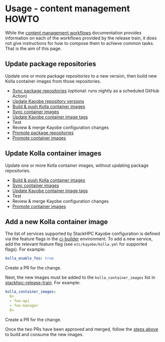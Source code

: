 # Usage - content management HOWTO

While the [content management workflows](content-workflows.md) documentation provides information on each of the workflows provided by the release train, it does not give instructions for how to compose them to achieve common tasks.
That is the aim of this page.

## Update package repositories

Update one or more package repositories to a new version, then build new Kolla container images from those repositories.

* [Sync package repositories](content-workflows.md#syncing-package-repositories) (optional: runs nightly as a scheduled GitHub Action)
* [Update Kayobe repository versions](content-workflows.md#updating-package-repository-versions-in-kayobe-configuration)
* [Build & push Kolla container images](content-workflows.md#building-container-images)
* [Sync container images](content-workflows.md#syncing-container-images)
* [Update Kayobe container image tags](content-workflows.md#updating-container-image-tags-in-kayobe-configuration)
* Test
* Review & merge Kayobe configuration changes
* [Promote package repositories](content-workflows.md#promoting-package-repositories)
* [Promote container images](content-workflows.md#promoting-container-images)

## Update Kolla container images

Update one or more Kolla container images, without updating package repositories.

* [Build & push Kolla container images](content-workflows.md#building-container-images)
* [Sync container images](content-workflows.md#syncing-container-images)
* [Update Kayobe container image tags](content-workflows.md#updating-container-image-tags-in-kayobe-configuration)
* Test
* Review & merge Kayobe configuration changes
* [Promote container images](content-workflows.md#promoting-container-images)

## Add a new Kolla container image

The list of services supported by StackHPC Kayobe configuration is defined via
the feature flags in the
[ci-builder](https://github.com/stackhpc/stackhpc-kayobe-config/blob/stackhpc/wallaby/etc/kayobe/environments/ci-builder/stackhpc-ci.yml)
environment. To add a new service, add the relevant feature flag (see
`etc/kayobe/kolla.yml` for supported flags). For example:

```yaml
kolla_enable_foo: true
```

Create a PR for the change.

Next, the new images must be added to the `kolla_container_images` list in
[stackhpc-release-train](
https://github.com/stackhpc/stackhpc-release-train/blob/main/ansible/inventory/group_vars/all/kolla).
For example:

```yaml
kolla_container_images:
  8<
  - foo-api
  - foo-manager
  8<
```

Create a PR for the change.

Once the two PRs have been approved and merged, follow the [steps
above](#update-kolla-container-images) to build and consume the new images.
